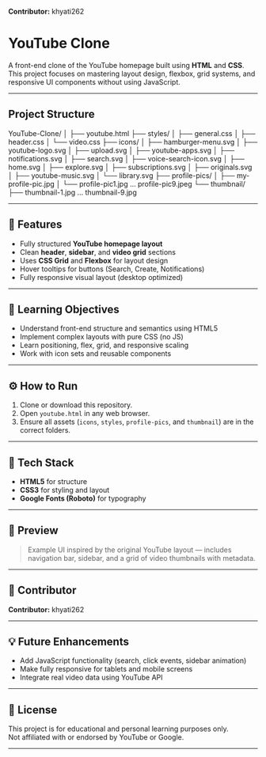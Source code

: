 **Contributor:** khyati262


# YouTube Clone

A front-end clone of the YouTube homepage built using **HTML** and **CSS**.  
This project focuses on mastering layout design, flexbox, grid systems, and responsive UI components without using JavaScript.

---

##  Project Structure
YouTube-Clone/
│
├── youtube.html
├── styles/
│ ├── general.css
│ ├── header.css
│ └── video.css
├── icons/
│ ├── hamburger-menu.svg
│ ├── youtube-logo.svg
│ ├── upload.svg
│ ├── youtube-apps.svg
│ ├── notifications.svg
│ ├── search.svg
│ ├── voice-search-icon.svg
│ ├── home.svg
│ ├── explore.svg
│ ├── subscriptions.svg
│ ├── originals.svg
│ ├── youtube-music.svg
│ └── library.svg
├── profile-pics/
│ ├── my-profile-pic.jpg
│ └── profile-pic1.jpg … profile-pic9.jpeg
└── thumbnail/
├── thumbnail-1.jpg … thumbnail-9.jpg



---

## 🚀 Features

- Fully structured **YouTube homepage layout**
- Clean **header**, **sidebar**, and **video grid** sections
- Uses **CSS Grid** and **Flexbox** for layout design
- Hover tooltips for buttons (Search, Create, Notifications)
- Fully responsive visual layout (desktop optimized)

---

## 🧠 Learning Objectives

- Understand front-end structure and semantics using HTML5
- Implement complex layouts with pure CSS (no JS)
- Learn positioning, flex, grid, and responsive scaling
- Work with icon sets and reusable components

---

## ⚙️ How to Run

1. Clone or download this repository.
2. Open `youtube.html` in any web browser.
3. Ensure all assets (`icons`, `styles`, `profile-pics`, and `thumbnail`) are in the correct folders.

---

## 🧩 Tech Stack

- **HTML5** for structure  
- **CSS3** for styling and layout  
- **Google Fonts (Roboto)** for typography  

---

## 📸 Preview

> Example UI inspired by the original YouTube layout — includes navigation bar, sidebar, and a grid of video thumbnails with metadata.

---

## 👤 Contributor

**Contributor:** khyati262

---

## 💡 Future Enhancements

- Add JavaScript functionality (search, click events, sidebar animation)
- Make fully responsive for tablets and mobile screens
- Integrate real video data using YouTube API

---

## 📜 License

This project is for educational and personal learning purposes only.  
Not affiliated with or endorsed by YouTube or Google.

---
